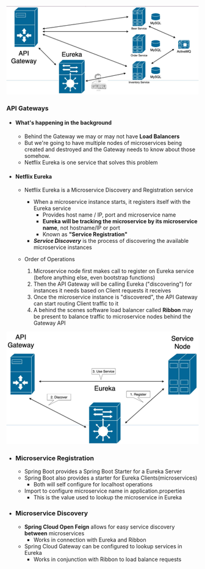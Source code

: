![eureka server diagram1](eureka-diagram1.jpg)

### API Gateways
- #### What's happening in the background
    - Behind the Gateway we may or may not have **Load Balancers**
	- But we're going to have multiple nodes of microservices being created and destroyed and the Gateway needs to know about those somehow.
	- Netflix Eureka is one service that solves this problem

- #### Netflix Eureka
	- Netflix Eureka is a Microservice Discovery and Registration service
		- When a microservice instance starts, it registers itself with the Eureka service
			- Provides host name / IP, port and microservice name
			- **Eureka will be tracking the microservice by its microservice name**, not hostname/IP or port
			- Known as **"Service Registration"**
		- ***Service Discovery*** is the process of discovering the available microservice instances

    - Order of Operations
		1. Microservice node first makes call to register on Eureka service (before anything else, even bootstrap functions)
		2. Then the API Gateway will be calling Eureka ("discovering") for instances it needs based on Client requests it receives
		3. Once the microservice instance is "discovered", the API Gateway can start routing Client traffic to it
		4. A behind the scenes software load balancer called **Ribbon** may be present to balance traffic to microservice nodes behind the Gateway API

![eureka server diagram2](eureka-diagram2.jpg)

- ### Microservice Registration

	- Spring Boot provides a Spring Boot Starter for a Eureka Server
	- Spring Boot also provides a starter for Eureka Clients(microservices)
		- Both will self configure for localhost operations
	- Import to configure microservice name in application.properties
		- This is the value used to lookup the microservice in Eureka

- ### Microservice Discovery
	- **Spring Cloud Open Feign** allows for easy service discovery **between** microservices
		- Works in connection with Eureka and Ribbon
	- Spring Cloud Gateway can be configured to lookup services in Eureka
		- Works in conjunction with Ribbon to load balance requests
